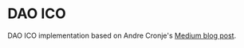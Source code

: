 # DAO ICO

DAO ICO implementation based on Andre Cronje's [Medium blog post](https://andrecronje.medium.com/one-click-governance-tokens-with-liquidity-timelock-and-stop-loss-b906d801f90b).
